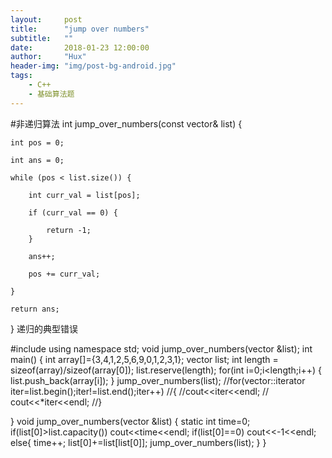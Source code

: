 ```yaml
---
layout:     post
title:      "jump over numbers"
subtitle:   ""
date:       2018-01-23 12:00:00
author:     "Hux"
header-img: "img/post-bg-android.jpg"
tags:
    - C++
    - 基础算法题
---
```

#非递归算法
int jump_over_numbers(const vector<int>& list) {
	
    int pos = 0;
    
    int ans = 0;
    
    while (pos < list.size()) {
    
        int curr_val = list[pos];
	
        if (curr_val == 0) {
	
            return -1;
        }
	
        ans++;
	
        pos += curr_val;
	
    }

    return ans;
    
}
递归的典型错误

#include<iostream>
using namespace std;
void jump_over_numbers(vector<int> &list);
int main()
{
	int array[]={3,4,1,2,5,6,9,0,1,2,3,1};
	vector<int> list;
	int length = sizeof(array)/sizeof(array[0]);
	list.reserve(length);
	for(int i=0;i<length;i++)
	{
		list.push_back(array[i]);
	}
	jump_over_numbers(list);
	//for(vector<int>::iterator iter=list.begin();iter!=list.end();iter++)
	//{
		//cout<<iter<<endl;
	//	cout<<*iter<<endl;
	//}
	
}
void jump_over_numbers(vector<int> &list) {
	static int time=0;
    if(list[0]>list.capacity())
     cout<<time<<endl;
    if(list[0]==0)
     cout<<-1<<endl;
    else{
      time++;
      list[0]+=list[list[0]]; 
      jump_over_numbers(list);
    }
}
